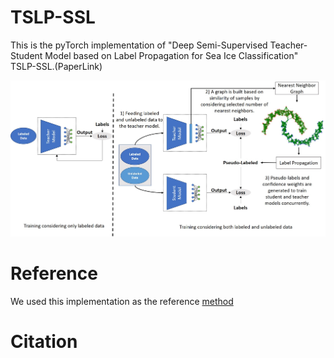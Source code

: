 # TSLP-SSL

This is the pyTorch implementation of "Deep Semi-Supervised Teacher-Student Model based on Label Propagation for Sea Ice Classification" TSLP-SSL.(PaperLink)

![alt text](https://github.com/sakh251/TSLP-SSL/blob/main/images/diagram.JPG)

# Reference
We used this implementation as the reference [method](https://github.com/ahmetius/LP-DeepSSL)

# Citation


